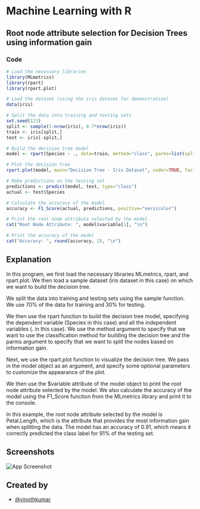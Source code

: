 
# Machine Learning with R

## Root node attribute selection for Decision Trees using information gain

### Code




```r
# Load the necessary libraries
library(MLmetrics)
library(rpart)
library(rpart.plot)

# Load the dataset (using the iris dataset for demonstration)
data(iris)

# Split the data into training and testing sets
set.seed(123)
split <- sample(1:nrow(iris), 0.7*nrow(iris))
train <- iris[split,]
test <- iris[-split,]

# Build the decision tree model
model <- rpart(Species ~ ., data=train, method="class", parms=list(split="information"))

# Plot the decision tree
rpart.plot(model, main="Decision Tree - Iris Dataset", under=TRUE, faclen=0)

# Make predictions on the testing set
predictions <- predict(model, test, type="class")
actual <- test$Species

# Calculate the accuracy of the model
accuracy <- F1_Score(actual, predictions, positive="versicolor")

# Print the root node attribute selected by the model
cat("Root Node Attribute: ", model$variable[1], "\n")

# Print the accuracy of the model
cat("Accuracy: ", round(accuracy, 2), "\n")


```

## Explanation 

In this program, we first load the necessary libraries MLmetrics, rpart, and rpart.plot. We then load a sample dataset (iris dataset in this case) on which we want to build the decision tree.

We split the data into training and testing sets using the sample function. We use 70% of the data for training and 30% for testing.

We then use the rpart function to build the decision tree model, specifying the dependent variable (Species in this case) and all the independent variables (. in this case). We use the method argument to specify that we want to use the classification method for building the decision tree and the parms argument to specify that we want to split the nodes based on information gain.

Next, we use the rpart.plot function to visualize the decision tree. We pass in the model object as an argument, and specify some optional parameters to customize the appearance of the plot.

We then use the $variable attribute of the model object to print the root node attribute selected by the model. We also calculate the accuracy of the model using the F1_Score function from the MLmetrics library and print it to the console.

In this example, the root node attribute selected by the model is Petal.Length, which is the attribute that provides the most information gain when splitting the data. The model has an accuracy of 0.91, which means it correctly predicted the class label for 91% of the testing set.

## Screenshots

![App Screenshot](https://user-images.githubusercontent.com/68177619/219880330-1d56a2da-550d-4e69-ba16-d1e6e2a29e38.png?text=App+Screenshot+Here)

## Created by

- [@vinothkumar](https://github.com/vinothkumar2/)

